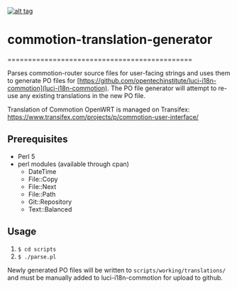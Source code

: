 [![alt tag](http://img.shields.io/badge/maintainer-hawkinswnaf-blue.svg)](https://github.com/hawkinswnaf)

# commotion-translation-generator
=============================================

Parses commotion-router source files for user-facing strings and uses them to generate PO files for [https://github.com/opentechinstitute/luci-i18n-commotion](luci-i18n-commotion). The PO file generator will attempt to re-use any existing translations in the new PO file.

Translation of Commotion OpenWRT is managed on Transifex:
https://www.transifex.com/projects/p/commotion-user-interface/

## Prerequisites
* Perl 5
* perl modules (available through cpan)
  * DateTime
  * File::Copy
  * File::Next
  * File::Path
  * Git::Repository
  * Text::Balanced

## Usage

1. `$ cd scripts`
2. `$ ./parse.pl`

Newly generated PO files will be written to `scripts/working/translations/` and must be manually added to luci-i18n-commotion for upload to github.